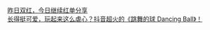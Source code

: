   
[昨日双红，今日继续红单分享](http://www.dianyue.me/archives/410/614od8ffckctcpnp/)  
[长得挺可爱，玩起来这么虐心？抖音超火的《跳舞的球 Dancing Ball》！](http://www.dianyue.me/archives/786/xljwzls3jt5sb2qc/)